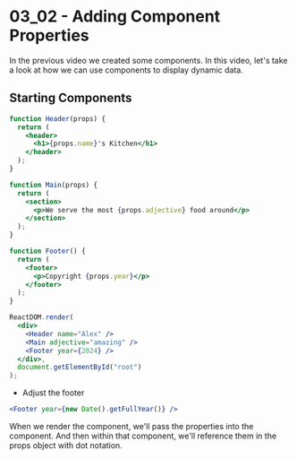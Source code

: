 # 03_02 - Adding Component Properties

In the previous video we created some components. In this video, let's take a look at how we can use components to display dynamic data.

## Starting Components

```jsx
function Header(props) {
  return (
    <header>
      <h1>{props.name}'s Kitchen</h1>
    </header>
  );
}

function Main(props) {
  return (
    <section>
      <p>We serve the most {props.adjective} food around</p>
    </section>
  );
}

function Footer() {
  return (
    <footer>
      <p>Copyright {props.year}</p>
    </footer>
  );
}

ReactDOM.render(
  <div>
    <Header name="Alex" />
    <Main adjective="amazing" />
    <Footer year={2024} />
  </div>,
  document.getElementById("root")
);
```

- Adjust the footer

```jsx
<Footer year={new Date().getFullYear()} />
```

When we render the component, we'll pass the properties into the component. And then within that component, we'll reference them in the props object with dot notation.
